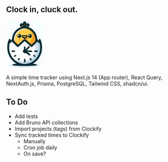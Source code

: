 ## Clock in, cluck out.

<img src="public/logo.png" width="100" height="auto">

A simple time tracker using Next.js 14 (App router), React Query, NextAuth.js,
Prisma, PostgreSQL, Tailwind CSS, shadcn/ui.

## To Do

- Add tests
- Add Bruno API collections
- Import projects (tags) from Clockify
- Sync tracked times to Clockify
  - Manually
  - Cron job daily
  - On save?
